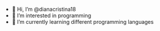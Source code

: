 - 👋 Hi, I’m @dianacristina18
- 👀 I’m interested in programming
- 🌱 I’m currently learning different programming languages


<!---
dianacristina18/dianacristina18 is a ✨ special ✨ repository because its `README.md` (this file) appears on your GitHub profile.
You can click the Preview link to take a look at your changes.
--->
